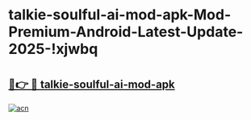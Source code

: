 # talkie-soulful-ai-mod-apk-Mod-Premium-Android-Latest-Update-2025-!xjwbq

# <h2><a href="https://pfu9vv.esa.edu.pl?title=talkie-soulful-ai-mod-apk&ref=xjwbq">🔗👉 🔴 talkie-soulful-ai-mod-apk</a></h2>

[![acn](https://github.com/user-attachments/assets/0f9c940e-d8b0-45ae-aac7-cd30a18b3e1c)](https://pfu9vv.esa.edu.pl?title=talkie-soulful-ai-mod-apk&ref=xjwbq)

